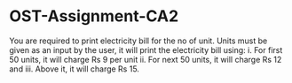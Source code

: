# OST-Assignment-CA2
You are required to print electricity bill for the no of unit. Units must be given as an input by the user, it will print the electricity bill using:  i. For first 50 units, it will charge Rs 9 per unit  ii. For next 50 units, it will charge Rs 12 and  iii. Above it, it will charge Rs 15.
